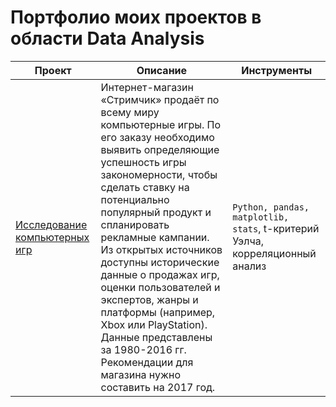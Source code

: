 # Портфолио моих проектов в области Data Analysis

| Проект | Описание | Инструменты |
|----------------|---------|----------------|
| [Исследование компьютерных игр](https://github.com/OlegDze/public/blob/main/Computer_games_analysis.ipynb) | Интернет-магазин «Стримчик» продаёт по всему миру компьютерные игры. По его заказу необходимо выявить определяющие успешность игры закономерности, чтобы сделать ставку на потенциально популярный продукт и спланировать рекламные кампании. Из открытых источников доступны исторические данные о продажах игр, оценки пользователей и экспертов, жанры и платформы (например, Xbox или PlayStation). Данные представлены за 1980-2016 гг. Рекомендации для магазина нужно составить на 2017 год. | `Python, pandas, matplotlib, stats`, t-критерий Уэлча, корреляционный анализ|
